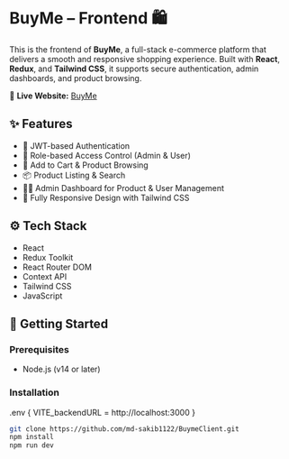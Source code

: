 # BuyMe – Frontend 🛍️

This is the frontend of **BuyMe**, a full-stack e-commerce platform that delivers a smooth and responsive shopping experience. Built with **React**, **Redux**, and **Tailwind CSS**, it supports secure authentication, admin dashboards, and product browsing.

🔗 **Live Website:** [BuyMe](https://buyme-client-dg4x.vercel.app)

## ✨ Features

- 🔐 JWT-based Authentication
- 👤 Role-based Access Control (Admin & User)
- 🛒 Add to Cart & Product Browsing
- 📦 Product Listing & Search
- 🧑‍💻 Admin Dashboard for Product & User Management
- 📱 Fully Responsive Design with Tailwind CSS

## ⚙️ Tech Stack

- React
- Redux Toolkit
- React Router DOM
- Context API
- Tailwind CSS
- JavaScript

## 🚀 Getting Started

### Prerequisites

- Node.js (v14 or later)

### Installation
 .env {
   VITE_backendURL = http://localhost:3000
 }


```bash
git clone https://github.com/md-sakib1122/BuymeClient.git
npm install
npm run dev



